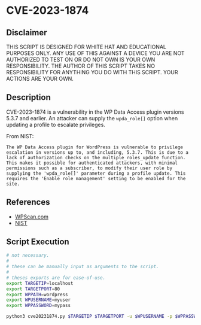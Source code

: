 # CVE-2023-1874

## Disclaimer

THIS SCRIPT IS DESIGNED FOR WHITE HAT AND EDUCATIONAL PURPOSES ONLY. ANY USE OF THIS AGAINST A DEVICE YOU ARE NOT AUTHORIZED TO TEST ON OR DO NOT OWN IS YOUR OWN RESPONSIBILITY. THE AUTHOR OF THIS SCRIPT TAKES NO RESPONSIBILITY FOR ANYTHING YOU DO WITH THIS SCRIPT. YOUR ACTIONS ARE YOUR OWN.

## Description

CVE-2023-1874 is a vulnerability in the WP Data Access plugin versions 5.3.7 and earlier. An attacker can supply the `wpda_role[]` option when updating a profile to escalate privileges.

From NIST:

```
The WP Data Access plugin for WordPress is vulnerable to privilege escalation in versions up to, and including, 5.3.7. This is due to a lack of authorization checks on the multiple_roles_update function. This makes it possible for authenticated attackers, with minimal permissions such as a subscriber, to modify their user role by supplying the 'wpda_role[]' parameter during a profile update. This requires the 'Enable role management' setting to be enabled for the site.
```

## References

- [WPScan.com](https://wpscan.com/vulnerability/7871b890-5172-40aa-88f2-a1b95e240ad4/)
- [NIST](https://nvd.nist.gov/vuln/detail/CVE-2023-1874)

## Script Execution

```bash
# not necessary.
#
# these can be manually input as arguments to the script.
#
# theses exports are for ease-of-use.
export TARGETIP=localhost
export TARGETPORT=80
export WPPATH=wordpress
export WPUSERNAME=myuser
export WPPASSWORD=mypass

python3 cve20231874.py $TARGETIP $TARGETPORT -u $WPUSERNAME -p $WPPASSWORD --path $WPPATH
```
